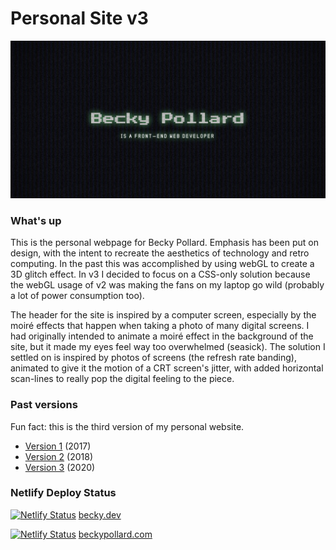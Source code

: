 # Personal Site v3

![Preview of personal site v3](./src/assets/images/thumbnail.png)

### What's up
This is the personal webpage for Becky Pollard. Emphasis has been put on design, with the intent to recreate the aesthetics of technology and retro computing. In the past this was accomplished by using webGL to create a 3D glitch effect. In v3 I decided to focus on a CSS-only solution because the webGL usage of v2 was making the fans on my laptop go wild (probably a lot of power consumption too).

The header for the site is inspired by a computer screen, especially by the moiré effects that happen when taking a photo of many digital screens. I had originally intended to animate a moiré effect in the background of the site, but it made my eyes feel way too overwhelmed (seasick). The solution I settled on is inspired by photos of screens (the refresh rate banding), animated to give it the motion of a CRT screen's jitter, with added horizontal scan-lines to really pop the digital feeling to the piece.

### Past versions
Fun fact: this is the third version of my personal website.

- [Version 1](https://web.archive.org/web/20180118052458/http://beckypollard.com/) (2017)
- [Version 2](https://web.archive.org/web/20180805212854/http://beckypollard.com/) (2018)
- [Version 3](http://beckypollard.com) (2020)

### Netlify Deploy Status
[![Netlify Status](https://api.netlify.com/api/v1/badges/5db2ab63-8ab5-4aeb-98aa-46b405c339ff/deploy-status)](https://app.netlify.com/sites/becky-dev/deploys) [becky.dev](https://becky.dev)

[![Netlify Status](https://api.netlify.com/api/v1/badges/90d66802-4657-41c8-bb16-3917275f5ec9/deploy-status)](https://app.netlify.com/sites/beckypollard/deploys) [beckypollard.com](https://beckypollard.com)
